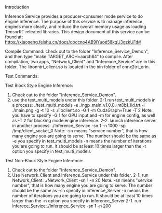 Introduction

Inference Service provides a producer-consumer mode service to do engine inference. The purpose of this service is to manage inference engines more clearly, and reduce the overall memory usage as loading TensorRT releated libraries. This design document of this service can be found at:
https://xiaopeng.feishu.cn/docs/doccno4AB9lYuod58kgU3gzkUFd#

Compile Command:
check out to the folder "Inference_Service_Demon", and then type "make TARGET_ARCH=aarch64" to compile. After compilation, two apps, "Network_Client" and "Inference_Service" are in this folder. The libonntrt_client.so is located in the bin folder of onnx2trt_orin.

Test Commands:

Test Block Style Engine Inference:
1. Check out to the folder "Inference_Service_Demon".
2. use the test_multi_models under this folder.
    2-1.run test_multi_models in a process: ./test_multi_models -e ./ngp_main_v1.0.0_int8b1_lld.trt -i ./main.png -g -t 10 -s ./libclient.so -G 1 -m CudaGraph=True -T 2
        Note: you have to specify -G 1 for GPU input and -m for engine config, as well as -T 2 for blocking mode engine inference.
    2-2. launch inference server in another process: ./Inference_Service -sn 1 -n 1000 -sp /tmp/client_socket_0
        Note: -sn means "service number", that is how many engine you are going to serve. The number should be the same as -e you specify in test_multi_models
              -n means the number of iterations you are going to run. It should be at least 10 times larger than the -t option you specify in test_multi_models

Test Non-Block Style Engine Inference:
1. Check out to the folder "Inference_Service_Demon".
2. Use Network_Client and Inference_Service under this folder.
    2-1. run Network_Client: ./Network_Client -sn 1 -n 20
        Note: -sn means "service number", that is how many engine you are going to serve. The number should be the same as -sn specify in Inference_Server
              -n means the number of iterations you are going to run. It should be at least 10 times larger than the -n option you specify in Inference_Server
    2-1. run Inferece_Service:./Inference_Service -sn 1 -n 200